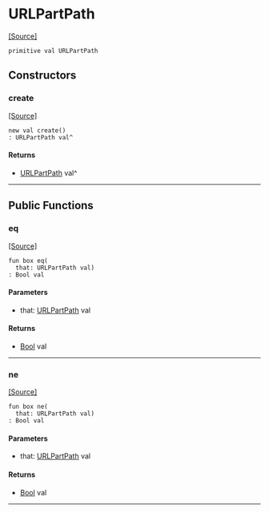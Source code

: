 # URLPartPath
<span class="source-link">[[Source]](src/http/url_encode.md#L4)</span>
```pony
primitive val URLPartPath
```

## Constructors

### create
<span class="source-link">[[Source]](src/http/url_encode.md#L4)</span>


```pony
new val create()
: URLPartPath val^
```

#### Returns

* [URLPartPath](http-URLPartPath.md) val^

---

## Public Functions

### eq
<span class="source-link">[[Source]](src/http/url_encode.md#L5)</span>


```pony
fun box eq(
  that: URLPartPath val)
: Bool val
```
#### Parameters

*   that: [URLPartPath](http-URLPartPath.md) val

#### Returns

* [Bool](builtin-Bool.md) val

---

### ne
<span class="source-link">[[Source]](src/http/url_encode.md#L5)</span>


```pony
fun box ne(
  that: URLPartPath val)
: Bool val
```
#### Parameters

*   that: [URLPartPath](http-URLPartPath.md) val

#### Returns

* [Bool](builtin-Bool.md) val

---

